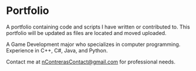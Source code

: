 # Portfolio
A portfolio containing code and scripts I have written or contributed to.
This portfolio will be updated as files are located and moved uploaded.

A Game Development major who specializes in computer programming.
Experience in C++, C#, Java, and Python.

Contact me at nContrerasContact@gmail.com for professional needs.
